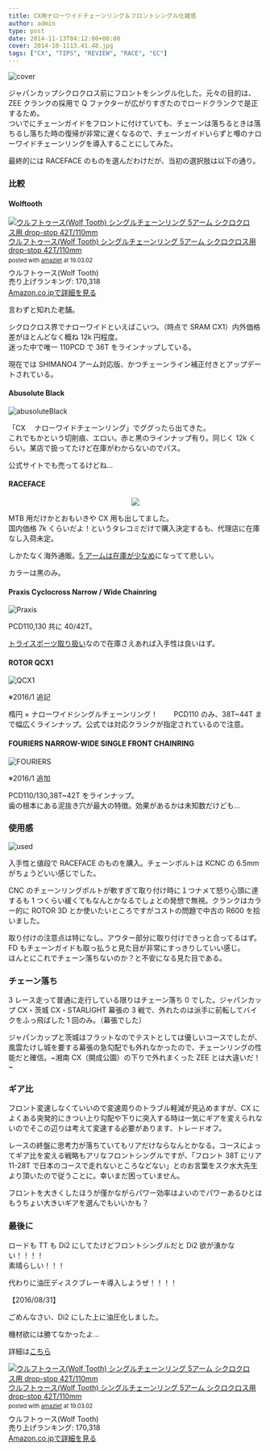 ```yaml
---
title: CX用ナローワイドチェーンリング＆フロントシングル化雑感
author: admin
type: post
date: 2014-11-13T04:12:00+00:00
cover: 2014-10-1113.41.48.jpg
tags: ["CX", "TIPS", "REVIEW", "RACE", "EC"]
---
```


![cover](./2014-10-1113.41.48.jpg)

ジャパンカップシクロクロス前にフロントをシングル化した。元々の目的は、ZEE クランクの採用で Q ファクターが広がりすぎたのでロードクランクで是正するため。  
ついでにチェーンガイドをフロントに付けていても、チェーンは落ちるときは落ちるし落ちた時の復帰が非常に遅くなるので、チェーンガイドいらずと噂のナローワイドチェーンリングを導入することにしてみた。

最終的には RACEFACE のものを選んだわけだが、当初の選択肢は以下の通り。

### 比較

#### Wolftooth

<div class="amazlet-box" style="margin-bottom:0px;"><div class="amazlet-image" style="float:left;margin:0px 12px 1px 0px;"><a href="http://www.amazon.co.jp/exec/obidos/ASIN/B00MYJ3MPU/gensobunya-22/ref=nosim/" name="amazletlink" target="_blank"><img src="https://images-fe.ssl-images-amazon.com/images/I/41K-gE6gZkL._SL160_.jpg" alt="ウルフトゥース(Wolf Tooth) シングルチェーンリング 5アーム シクロクロス用 drop-stop 42T/110mm" style="border: none;" /></a></div><div class="amazlet-info" style="line-height:120%; margin-bottom: 10px"><div class="amazlet-name" style="margin-bottom:10px;line-height:120%"><a href="http://www.amazon.co.jp/exec/obidos/ASIN/B00MYJ3MPU/gensobunya-22/ref=nosim/" name="amazletlink" target="_blank">ウルフトゥース(Wolf Tooth) シングルチェーンリング 5アーム シクロクロス用 drop-stop 42T/110mm</a><div class="amazlet-powered-date" style="font-size:80%;margin-top:5px;line-height:120%">posted with <a href="http://www.amazlet.com/" title="amazlet" target="_blank">amazlet</a> at 19.03.02</div></div><div class="amazlet-detail">ウルフトゥース(Wolf Tooth) <br />売り上げランキング: 170,318<br /></div><div class="amazlet-sub-info" style="float: left;"><div class="amazlet-link" style="margin-top: 5px"><a href="http://www.amazon.co.jp/exec/obidos/ASIN/B00MYJ3MPU/gensobunya-22/ref=nosim/" name="amazletlink" target="_blank">Amazon.co.jpで詳細を見る</a></div></div></div><div class="amazlet-footer" style="clear: left"></div></div>

言わずと知れた老舗。

シクロクロス界でナローワイドといえばこいつ。（時点で SRAM CX1）内外価格差がほとんどなく概ね 12k 円程度。  
迷った中で唯一 110PCD で 36T をラインナップしている。

現在では SHIMANO4 アーム対応版、かつチェーンライン補正付きとアップデートされている。

#### Abusolute Black

![abusoluteBlack](./cyclocross_narrow_wide_cx_chainring_110bcd_2.jpg)

「CX 　ナローワイドチェーンリング」でググったら出てきた。  
これでもかという切削痕、エロい。赤と黒のラインナップ有り。同じく 12k くらい。某店で扱ってたけど在庫がわからないのでパス。

公式サイトでも売ってるけどね…

#### RACEFACE

<a href="https://www.chainreactioncycles.com/jp/ja/race-face-%E3%83%8A%E3%83%AD%E3%83%BC%E3%83%AF%E3%82%A4%E3%83%89%E3%82%B7%E3%83%B3%E3%82%B0%E3%83%AB%E3%83%81%E3%82%A7%E3%83%BC%E3%83%B3%E3%83%AA%E3%83%B3%E3%82%B0/rp-prod109723" taget="_blank">
  <div class="separator" style="clear: both; text-align: center;">
    <img border="0" src="./FireShotCapture66-ProductDetails-RaceFace_-http___www.raceface.com_products_d.png" />
  </div>
</a>

MTB 用だけかとおもいきや CX 用も出してました。  
国内価格 7k くらいだよ！というタレコミだけで購入決定するも、代理店に在庫なし入荷未定。

しかたなく海外通販。[5 アームは在庫が少なめ](https://www.chainreactioncycles.com/jp/ja/race-face-%E3%83%8A%E3%83%AD%E3%83%BC%E3%83%AF%E3%82%A4%E3%83%89%E3%82%B7%E3%83%B3%E3%82%B0%E3%83%AB%E3%83%81%E3%82%A7%E3%83%BC%E3%83%B3%E3%83%AA%E3%83%B3%E3%82%B0/rp-prod109723)になってて悲しい。

カラーは黒のみ。

#### Praxis Cyclocross Narrow / Wide Chainring

![Praxis](./E38380E382A6E383B3E383ADE383BCE38389.jpg)

PCD110,130 共に 40/42T。

<a href="http://www.trisports.jp/?q=catalog/node/7605" target="_blank">トライスポーツ取り扱い</a>なので在庫さえあれば入手性は良いはず。

#### ROTOR QCX1

![QCX1](./qcx1.jpg)

※2016/1 追記

楕円 × ナローワイドシングルチェーンリング！　　
PCD110 のみ、38T~44T まで幅広くラインナップ。公式では対応クランクが指定されているので注意。

#### FOURIERS&nbsp;NARROW-WIDE SINGLE FRONT CHAINRING

![FOURIERS](./1412295707.jpg)

※2016/1 追加

PCD110/130,38T~42T をラインナップ。  
歯の根本にある泥抜き穴が最大の特徴。効果があるかは未知数だけども…

### 使用感

![used](./2014-10-1113.41.57.jpg)

入手性と値段で RACEFACE のものを購入。チェーンボルトは KCNC の 6.5mm がちょうどいい感じでした。

CNC のチェーンリングボルトが軟すぎて取り付け時に１つナメて怒り心頭に達するも 1 つくらい緩くてもなんとかなるでしょとの発想で無視。クランクはカラー的に ROTOR 3D とか使いたいところですがコストの問題で中古の R600 を拾いました。

取り付けの注意点は特になし。アウター部分に取り付けできっと合ってるはず。FD もチェーンガイドも取っ払うと見た目が非常にすっきりしていい感じ。  
ほんとにこれでチェーン落ちないのか？と不安になる見た目である。

### チェーン落ち

3 レース走って普通に走行している限りはチェーン落ち 0 でした。ジャパンカップ CX・茨城 CX・STARLIGHT 幕張の 3 戦で、外れたのは派手に前転してバイクをふっ飛ばした 1 回のみ。（幕張でした）

ジャパンカップと茨城はフラットなのでテストとしては優しいコースでしたが、風雲たけし城を要する幕張の急勾配でも外れなかったので、チェーンリングの性能だと確信。~湘南 CX（開成公園）の下りで外れまくった ZEE とは大違いだ！~

### ギア比

フロント変速しなくていいので変速周りのトラブル軽減が見込めますが、CX によくある突発的にきつい上り勾配や下りに突入する時は一気にギアを変えられないのでそこの辺りは考えて変速する必要があります、トレードオフ。

レースの終盤に思考力が落ちていてもリアだけならなんとかなる。コースによってギア比を変える戦略もアリなフロントシングルですが、「フロント 38T にリア 11-28T で日本のコースで走れないところなどない」とのお言葉をスク水大先生より頂いたので従うことに。幸いまだ困っていません。

フロントを大きくしたほうが僅かながらパワー効率はよいのでパワーあるひとはもうちょい大きいギアを選んでもいいかも？

### 最後に

ロードも TT も Di2 にしてたけどフロントシングルだと Di2 欲が湧かない！！！！  
素晴らしい！！！

代わりに油圧ディスクブレーキ導入しようぜ！！！！

【2016/08/31】

ごめんなさい、Di2 にした上に油圧化しました。

機材欲には勝てなかったよ…

詳細は<a href="/2016/08/st-r785mtbcx.html" target="_blank">こちら</a>

<div class="amazlet-box" style="margin-bottom:0px;"><div class="amazlet-image" style="float:left;margin:0px 12px 1px 0px;"><a href="http://www.amazon.co.jp/exec/obidos/ASIN/B00MYJ3MPU/gensobunya-22/ref=nosim/" name="amazletlink" target="_blank"><img src="https://images-fe.ssl-images-amazon.com/images/I/41K-gE6gZkL._SL160_.jpg" alt="ウルフトゥース(Wolf Tooth) シングルチェーンリング 5アーム シクロクロス用 drop-stop 42T/110mm" style="border: none;" /></a></div><div class="amazlet-info" style="line-height:120%; margin-bottom: 10px"><div class="amazlet-name" style="margin-bottom:10px;line-height:120%"><a href="http://www.amazon.co.jp/exec/obidos/ASIN/B00MYJ3MPU/gensobunya-22/ref=nosim/" name="amazletlink" target="_blank">ウルフトゥース(Wolf Tooth) シングルチェーンリング 5アーム シクロクロス用 drop-stop 42T/110mm</a><div class="amazlet-powered-date" style="font-size:80%;margin-top:5px;line-height:120%">posted with <a href="http://www.amazlet.com/" title="amazlet" target="_blank">amazlet</a> at 19.03.02</div></div><div class="amazlet-detail">ウルフトゥース(Wolf Tooth) <br />売り上げランキング: 170,318<br /></div><div class="amazlet-sub-info" style="float: left;"><div class="amazlet-link" style="margin-top: 5px"><a href="http://www.amazon.co.jp/exec/obidos/ASIN/B00MYJ3MPU/gensobunya-22/ref=nosim/" name="amazletlink" target="_blank">Amazon.co.jpで詳細を見る</a></div></div></div><div class="amazlet-footer" style="clear: left"></div></div>
